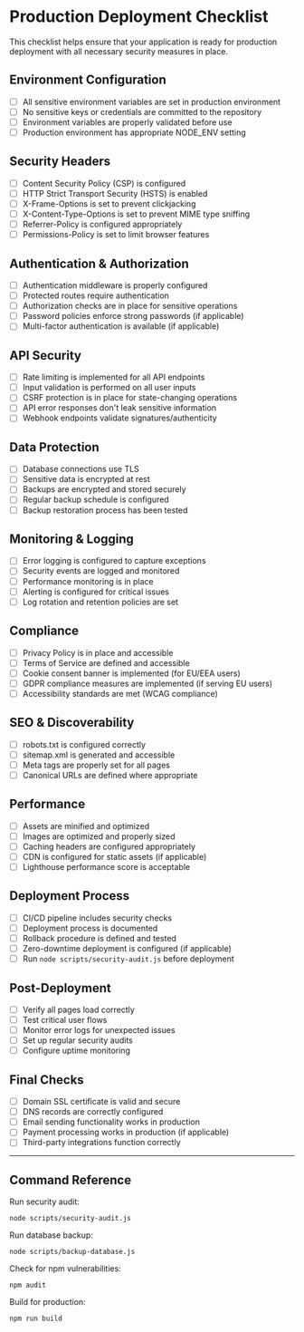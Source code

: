 # Production Deployment Checklist

This checklist helps ensure that your application is ready for production deployment with all necessary security measures in place.

## Environment Configuration

- [ ] All sensitive environment variables are set in production environment
- [ ] No sensitive keys or credentials are committed to the repository
- [ ] Environment variables are properly validated before use
- [ ] Production environment has appropriate NODE_ENV setting

## Security Headers

- [ ] Content Security Policy (CSP) is configured
- [ ] HTTP Strict Transport Security (HSTS) is enabled
- [ ] X-Frame-Options is set to prevent clickjacking
- [ ] X-Content-Type-Options is set to prevent MIME type sniffing
- [ ] Referrer-Policy is configured appropriately
- [ ] Permissions-Policy is set to limit browser features

## Authentication & Authorization

- [ ] Authentication middleware is properly configured
- [ ] Protected routes require authentication
- [ ] Authorization checks are in place for sensitive operations
- [ ] Password policies enforce strong passwords (if applicable)
- [ ] Multi-factor authentication is available (if applicable)

## API Security

- [ ] Rate limiting is implemented for all API endpoints
- [ ] Input validation is performed on all user inputs
- [ ] CSRF protection is in place for state-changing operations
- [ ] API error responses don't leak sensitive information
- [ ] Webhook endpoints validate signatures/authenticity

## Data Protection

- [ ] Database connections use TLS
- [ ] Sensitive data is encrypted at rest
- [ ] Backups are encrypted and stored securely
- [ ] Regular backup schedule is configured
- [ ] Backup restoration process has been tested

## Monitoring & Logging

- [ ] Error logging is configured to capture exceptions
- [ ] Security events are logged and monitored
- [ ] Performance monitoring is in place
- [ ] Alerting is configured for critical issues
- [ ] Log rotation and retention policies are set

## Compliance

- [ ] Privacy Policy is in place and accessible
- [ ] Terms of Service are defined and accessible
- [ ] Cookie consent banner is implemented (for EU/EEA users)
- [ ] GDPR compliance measures are implemented (if serving EU users)
- [ ] Accessibility standards are met (WCAG compliance)

## SEO & Discoverability

- [ ] robots.txt is configured correctly
- [ ] sitemap.xml is generated and accessible
- [ ] Meta tags are properly set for all pages
- [ ] Canonical URLs are defined where appropriate

## Performance

- [ ] Assets are minified and optimized
- [ ] Images are optimized and properly sized
- [ ] Caching headers are configured appropriately
- [ ] CDN is configured for static assets (if applicable)
- [ ] Lighthouse performance score is acceptable

## Deployment Process

- [ ] CI/CD pipeline includes security checks
- [ ] Deployment process is documented
- [ ] Rollback procedure is defined and tested
- [ ] Zero-downtime deployment is configured (if applicable)
- [ ] Run `node scripts/security-audit.js` before deployment

## Post-Deployment

- [ ] Verify all pages load correctly
- [ ] Test critical user flows
- [ ] Monitor error logs for unexpected issues
- [ ] Set up regular security audits
- [ ] Configure uptime monitoring

## Final Checks

- [ ] Domain SSL certificate is valid and secure
- [ ] DNS records are correctly configured
- [ ] Email sending functionality works in production
- [ ] Payment processing works in production (if applicable)
- [ ] Third-party integrations function correctly

---

## Command Reference

Run security audit:
```
node scripts/security-audit.js
```

Run database backup:
```
node scripts/backup-database.js
```

Check for npm vulnerabilities:
```
npm audit
```

Build for production:
```
npm run build
``` 